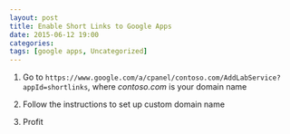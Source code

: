 ```yaml
---
layout: post
title: Enable Short Links to Google Apps
date: 2015-06-12 19:00
categories: 
tags: [google apps, Uncategorized]
---
```


1. Go to `https://www.google.com/a/cpanel/contoso.com/AddLabService?appId=shortlinks`, where _contoso.com_ is your domain name

1. Follow the instructions to set up custom domain name

1. Profit

